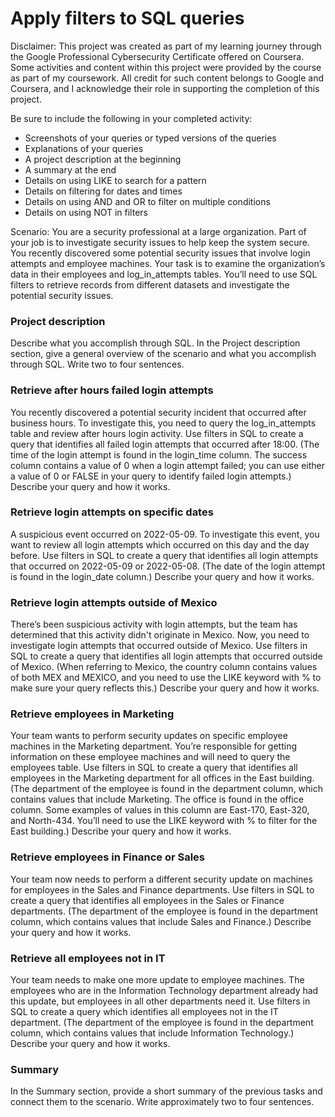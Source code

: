 # Apply filters to SQL queries

Disclaimer: This project was created as part of my learning journey through the Google Professional Cybersecurity Certificate offered on Coursera. 
Some activities and content within this project were provided by the course as part of my coursework. All credit for such content belongs to Google 
and Coursera, and I acknowledge their role in supporting the completion of this project.

Be sure to include the following in your completed activity:
- Screenshots of your queries or typed versions of the queries
- Explanations of your queries
- A project description at the beginning
- A summary at the end
- Details on using LIKE to search for a pattern
- Details on filtering for dates and times
- Details on using AND and OR to filter on multiple conditions
- Details on using NOT in filters

Scenario:
You are a security professional at a large organization. Part of your job is to investigate security issues to help keep the system secure. 
You recently discovered some potential security issues that involve login attempts and employee machines.
Your task is to examine the organization’s data in their employees and log_in_attempts tables. 
You’ll need to use SQL filters to retrieve records from different datasets and investigate the potential security issues.

### Project description
Describe what you accomplish through SQL.
In the Project description section, give a general overview of the scenario and what you accomplish through SQL. Write two to four sentences.


### Retrieve after hours failed login attempts
You recently discovered a potential security incident that occurred after business hours. 
To investigate this, you need to query the log_in_attempts table and review after hours login activity. 
Use filters in SQL to create a query that identifies all failed login attempts that occurred after 18:00. 
(The time of the login attempt is found in the login_time column. The success column contains a value of 0 
when a login attempt failed; you can use either a value of 0 or FALSE in your query to identify failed login attempts.)
Describe your query and how it works.



### Retrieve login attempts on specific dates
A suspicious event occurred on 2022-05-09. To investigate this event, you want to review all login attempts which occurred on this day and the day before. 
Use filters in SQL to create a query that identifies all login attempts that occurred on 2022-05-09 or 2022-05-08. 
(The date of the login attempt is found in the login_date column.)
Describe your query and how it works.



### Retrieve login attempts outside of Mexico
There’s been suspicious activity with login attempts, but the team has determined that this activity didn't originate in Mexico. 
Now, you need to investigate login attempts that occurred outside of Mexico. 
Use filters in SQL to create a query that identifies all login attempts that occurred outside of Mexico. 
(When referring to Mexico, the country column contains values of both MEX and MEXICO, and you need to use the LIKE keyword with % to make sure your query reflects this.)
Describe your query and how it works.



### Retrieve employees in Marketing
Your team wants to perform security updates on specific employee machines in the Marketing department. 
You’re responsible for getting information on these employee machines and will need to query the employees table. 
Use filters in SQL to create a query that identifies all employees in the Marketing department for all offices in the East building.
(The department of the employee is found in the department column, which contains values that include Marketing. 
The office is found in the office column. Some examples of values in this column are East-170, East-320, and North-434. 
You’ll need to use the LIKE keyword with % to filter for the East building.)
Describe your query and how it works.



### Retrieve employees in Finance or Sales
Your team now needs to perform a different security update on machines for employees in the Sales and Finance departments. 
Use filters in SQL to create a query that identifies all employees in the Sales or Finance departments. 
(The department of the employee is found in the department column, which contains values that include Sales and Finance.)
Describe your query and how it works.



### Retrieve all employees not in IT
Your team needs to make one more update to employee machines. 
The employees who are in the Information Technology department already had this update, but employees in all other departments need it. 
Use filters in SQL to create a query which identifies all employees not in the IT department. 
(The department of the employee is found in the department column, which contains values that include Information Technology.)
Describe your query and how it works.



### Summary
In the Summary section, provide a short summary of the previous tasks and connect them to the scenario. Write approximately two to four sentences.
